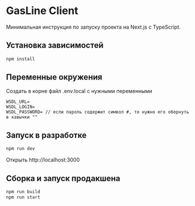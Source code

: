 # GasLine Client

Минимальная инструкция по запуску проекта на Next.js с TypeScript.

## Установка зависимостей

```bash
npm install
```

## Переменные окружения

Создать в корне файл .env.local с нужными переменными

```env
WSDL_URL=
WSDL_LOGIN=
WSDL_PASSWORD= // если пароль содержит символ #, то нужно его обернуть в кавычки ""
```

## Запуск в разработке

```bash
npm run dev
```

Открыть http://localhost:3000

## Сборка и запуск продакшена

```bash
npm run build
npm run start
```
